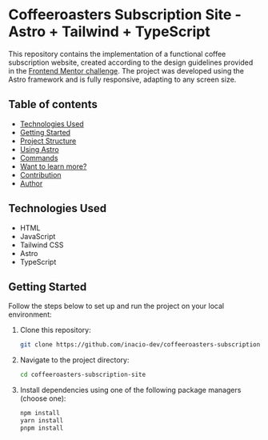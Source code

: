# Coffeeroasters Subscription Site - Astro + Tailwind + TypeScript

This repository contains the implementation of a functional coffee subscription website, created according to the design guidelines provided in the [Frontend Mentor challenge](https://www.frontendmentor.io/challenges/coffeeroasters-subscription-site-5Fc26HVY6). The project was developed using the Astro framework and is fully responsive, adapting to any screen size.

## Table of contents

- [Technologies Used](#technologies-used)
- [Getting Started](#getting-started)
- [Project Structure](#project-structure)
- [Using Astro](#using-astro)
- [Commands](#commands)
- [Want to learn more?](#want-to-learn-more)
- [Contribution](#contribution)
- [Author](#author)

## Technologies Used

- HTML
- JavaScript
- Tailwind CSS
- Astro
- TypeScript

## Getting Started

Follow the steps below to set up and run the project on your local environment:

1. Clone this repository:

      ```bash
   git clone https://github.com/inacio-dev/coffeeroasters-subscription-site.git

2. Navigate to the project directory:

      ```bash
   cd coffeeroasters-subscription-site

3. Install dependencies using one of the following package managers (choose one):

      ```bash
   npm install
   yarn install
   pnpm install
